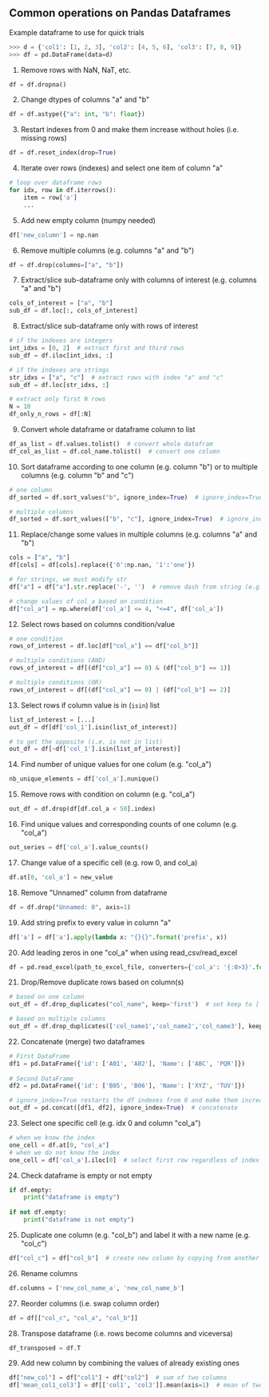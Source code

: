 ## Common operations on Pandas Dataframes

Example dataframe to use for quick trials
```python
>>> d = {'col1': [1, 2, 3], 'col2': [4, 5, 6], 'col3': [7, 8, 9]}
>>> df = pd.DataFrame(data=d)
```

1) Remove rows with NaN, NaT, etc.
```python
df = df.dropna()
```

2) Change dtypes of columns "a" and "b"
```python
df = df.astype({"a": int, "b": float})
``` 

3) Restart indexes from 0 and make them increase without holes (i.e. missing rows)
```python
df = df.reset_index(drop=True)
``` 

4) Iterate over rows (indexes) and select one item of column "a"
```python
# loop over dataframe rows
for idx, row in df.iterrows():
    item = row['a']
    ...
``` 

5) Add new empty column (numpy needed)
```python
df['new_column'] = np.nan
```  

6) Remove multiple columns (e.g. columns "a" and "b")
```python
df = df.drop(columns=["a", "b"])
```  

7) Extract/slice sub-dataframe only with columns of interest (e.g. columns "a" and "b")
```python
cols_of_interest = ["a", "b"]
sub_df = df.loc[:, cols_of_interest]
```  

8) Extract/slice sub-dataframe only with rows of interest
```python
# if the indexes are integers
int_idxs = [0, 2]  # extract first and third rows
sub_df = df.iloc[int_idxs, :]

# if the indexes are strings
str_idxs = ["a", "c"]  # extract rows with index "a" and "c"
sub_df = df.loc[str_idxs, :]

# extract only first N rows
N = 10
df_only_n_rows = df[:N]
```  

9) Convert whole dataframe or dataframe column to list
```python
df_as_list = df.values.tolist()  # convert whole datafram
df_col_as_list = df.col_name.tolist()  # convert one column
```  

10) Sort dataframe according to one column (e.g. column "b") or to multiple columns (e.g. column "b" and "c")
```python
# one column
df_sorted = df.sort_values("b", ignore_index=True)  # ignore_index=True re-starts the indexes from 0

# multiple columns
df_sorted = df.sort_values(["b", "c"], ignore_index=True)  # ignore_index=True re-starts the indexes from 0
```  

11) Replace/change some values in multiple columns (e.g. columns "a" and "b")
```python
cols = ["a", "b"]
df[cols] = df[cols].replace({'0':np.nan, '1':'one'})

# for strings, we must modify str
df["a"] = df["a"].str.replace('-', '')  # remove dash from string (e.g. useful for session dates)

# change values of col_a based on condition
df["col_a"] = np.where(df['col_a'] <= 4, "<=4", df['col_a'])
```  

12) Select rows based on columns condition/value
```python
# one condition
rows_of_interest = df.loc[df["col_a"] == df["col_b"]]

# multiple conditions (AND)
rows_of_interest = df[(df["col_a"] == 0) & (df["col_b"] == 1)]

# multiple conditions (OR)
rows_of_interest = df[(df["col_a"] == 0) | (df["col_b"] == 2)]
``` 

13) Select rows if column value is in (```isin```) list
```python
list_of_interest = [...]
out_df = df[df['col_1'].isin(list_of_interest)]

# to get the opposite (i.e. is not in list)
out_df = df[~df['col_1'].isin(list_of_interest)]
``` 

14) Find number of unique values for one colum (e.g. "col_a")
```python
nb_unique_elements = df['col_a'].nunique()
``` 

15) Remove rows with condition on column (e.g. "col_a")
```python
out_df = df.drop(df[df.col_a < 50].index)
```

16) Find unique values and corresponding counts of one column (e.g. "col_a")
```python
out_series = df['col_a'].value_counts()
```

17) Change value of a specific cell (e.g. row 0, and col_a)
```python
df.at[0, 'col_a'] = new_value
```

18) Remove "Unnamed" column from dataframe
```python
df = df.drop("Unnamed: 0", axis=1)
```

19) Add string prefix to every value in column "a"
```python
df['a'] = df['a'].apply(lambda x: "{}{}".format('prefix', x))
```

20) Add leading zeros in one "col_a" when using read_csv/read_excel
```python
df = pd.read_excel(path_to_excel_file, converters={'col_a': '{:0>3}'.format})
```

21) Drop/Remove duplicate rows based on column(s)
```python
# based on one column
out_df = df.drop_duplicates("col_name", keep='first')  # set keep to ['first', 'last'] depending on which of the duplicate rows you want to keep

# based on multiple columns
out_df = df.drop_duplicates(['col_name1','col_name2','col_name3'], keep='last')
```

22) Concatenate (merge) two dataframes
```python
# First DataFrame
df1 = pd.DataFrame({'id': ['A01', 'A02'], 'Name': ['ABC', 'PQR']})
  
# Second DataFrame
df2 = pd.DataFrame({'id': ['B05', 'B06'], 'Name': ['XYZ', 'TUV']})

# ignore_index=True restarts the df indexes from 0 and make them increase without holes (i.e. missing rows)
out_df = pd.concat([df1, df2], ignore_index=True)  # concatenate 
```

23) Select one specific cell (e.g. idx 0 and column "col_a")
```python
# when we know the index
one_cell = df.at[0, "col_a"]
# when we do not know the index
one_cell = df['col_a'].iloc[0]  # select first row regardless of index
```

24) Check dataframe is empty or not empty
```python
if df.empty:
    print("dataframe is empty")
    
if not df.empty:
    print("dataframe is not empty")
```

25) Duplicate one column (e.g. "col_b") and label it with a new name (e.g. "col_c")
```python
df["col_c"] = df["col_b"]  # create new column by copying from another column
```

26) Rename columns
```python
df.columns = ['new_col_name_a', 'new_col_name_b']
```

27) Reorder columns (i.e. swap column order)
```python
df = df[["col_c", "col_a", "col_b"]]
```

28) Transpose dataframe (i.e. rows become columns and viceversa)
```python
df_transposed = df.T
```

29) Add new column by combining the values of already existing ones
```python
df["new_col"] = df["col1"] + df["col2"]  # sum of two columns
df['mean_col1_col3'] = df[['col1', 'col3']].mean(axis=1)  # mean of two columns
```
